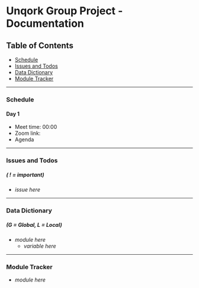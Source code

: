 # Unqork Group Project - Documentation

## Table of Contents
* [Schedule](#schedule)
* [Issues and Todos](#issues-and-todos)
* [Data Dictionary](#data-dictionary)
* [Module Tracker](#module-tracker)

<hr>

### Schedule 
#### Day 1
 *  Meet time: 00:00
 *  Zoom link:
 *  Agenda

<hr>

### Issues and Todos 
##### *( ! = important)*
* *issue here* 

<hr>

### Data Dictionary 
##### *(G = Global, L = Local)*
* *module here*
  * *variable here*

<hr>

### Module Tracker
* *module here*

